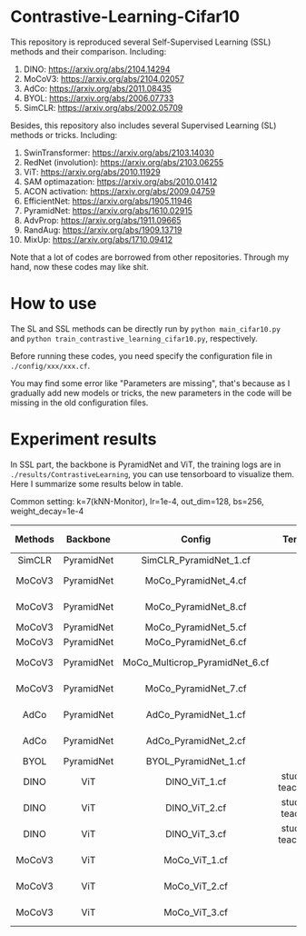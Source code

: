 # Contrastive-Learning-Cifar10

This repository is reproduced several Self-Supervised Learning (SSL) methods and their comparison.
Including:

1. DINO: https://arxiv.org/abs/2104.14294
2. MoCoV3: https://arxiv.org/abs/2104.02057
3. AdCo: https://arxiv.org/abs/2011.08435
4. BYOL: https://arxiv.org/abs/2006.07733
5. SimCLR: https://arxiv.org/abs/2002.05709


Besides, this repository also includes several Supervised Learning (SL) methods or tricks.
Including:
1. SwinTransformer: https://arxiv.org/abs/2103.14030
2. RedNet (involution): https://arxiv.org/abs/2103.06255
3. ViT: https://arxiv.org/abs/2010.11929
4. SAM optimazation: https://arxiv.org/abs/2010.01412
5. ACON activation: https://arxiv.org/abs/2009.04759
6. EfficientNet: https://arxiv.org/abs/1905.11946
7. PyramidNet: https://arxiv.org/abs/1610.02915
8. AdvProp: https://arxiv.org/abs/1911.09665
9. RandAug: https://arxiv.org/abs/1909.13719
10. MixUp: https://arxiv.org/abs/1710.09412

Note that a lot of codes are borrowed from other repositories. Through my hand, now these codes may like shit.

# How to use
The SL and SSL methods can be directly run by `python main_cifar10.py` and `python train_contrastive_learning_cifar10.py`, respectively.

Before running these codes, you need specify the configuration file in `./config/xxx/xxx.cf`.

You may find some error like "Parameters are missing", that's because as I gradually add new models or tricks,
 the new parameters in the code will be missing in the old configuration files.
 

# Experiment results
In SSL part, the backbone is PyramidNet and ViT, the training logs are in `./results/ContrastiveLearning`, you can use tensorboard to visualize them. 
Here I summarize some results below in table.

Common setting: k=7(kNN-Monitor), lr=1e-4, out_dim=128, bs=256, weight_decay=1e-4

Methods|Backbone|Config|Temperature|Other param|kNN Top1
:--:|:--:|:--:|:--:|:--:|:--:
SimCLR|PyramidNet|SimCLR_PyramidNet_1.cf|0.2|None|86.46
MoCoV3|PyramidNet|MoCo_PyramidNet_4.cf|0.07|memory_bank=True<br>K=4096|84.98
MoCoV3|PyramidNet|MoCo_PyramidNet_8.cf|0.07|memory_bank=True<br>K=10240|84.55
MoCoV3|PyramidNet|MoCo_PyramidNet_5.cf|0.07|memory_bank=False|83.37
MoCoV3|PyramidNet|MoCo_PyramidNet_6.cf|0.2|memory_bank=False|88.27
MoCoV3|PyramidNet|MoCo_Multicrop_PyramidNet_6.cf|0.2|memory_bank=False<br>local_crops=8|93.79
MoCoV3|PyramidNet|MoCo_PyramidNet_7.cf|0.2|memory_bank=True<br>K=10240|89.46
AdCo|PyramidNet|AdCo_PyramidNet_1.cf|0.12|memory_lr=3.0<br>mem_t=0.02|81.27
AdCo|PyramidNet|AdCo_PyramidNet_2.cf|0.2|memory_lr=1.0<br>mem_t=0.1|86.17
BYOL|PyramidNet|BYOL_PyramidNet_1.cf|None|None|89.22
DINO|ViT|DINO_ViT_1.cf|student_t=0.1<br>teacher_t=0.04|lr=5e-4<br>local_crops=8|83.93
DINO|ViT|DINO_ViT_2.cf|student_t=0.2<br>teacher_t=0.1|lr=5e-4<br>local_crops=8|83.78
DINO|ViT|DINO_ViT_3.cf|student_t=0.1<br>teacher_t=0.04|lr=5e-4|77.92
MoCoV3|ViT|MoCo_ViT_1.cf|0.1|memory_bank=False<br>local_crops=8|72.14
MoCoV3|ViT|MoCo_ViT_2.cf|0.07|memory_bank=False<br>local_crops=8|68.54
MoCoV3|ViT|MoCo_ViT_3.cf|0.2|memory_bank=False<br>local_crops=8|75.75

